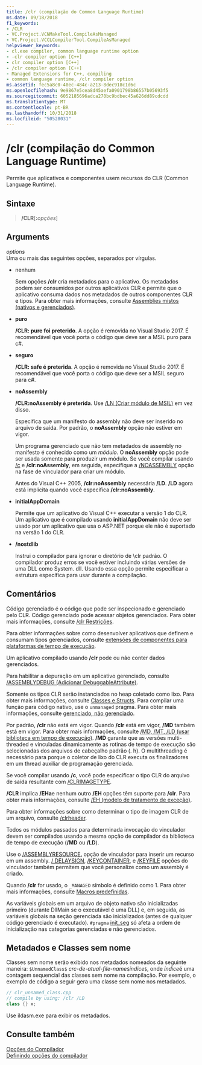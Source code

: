 ```yaml
---
title: /clr (compilação do Common Language Runtime)
ms.date: 09/18/2018
f1_keywords:
- /CLR
- VC.Project.VCNMakeTool.CompileAsManaged
- VC.Project.VCCLCompilerTool.CompileAsManaged
helpviewer_keywords:
- cl.exe compiler, common language runtime option
- -clr compiler option [C++]
- clr compiler option [C++]
- /clr compiler option [C++]
- Managed Extensions for C++, compiling
- common language runtime, /clr compiler option
ms.assetid: fec5a8c0-40ec-484c-a213-8dec918c1d6c
ms.openlocfilehash: 9e9867e5cea8d45aefa0901798b86557b05693f5
ms.sourcegitcommit: 6052185696adca270bc9bdbec45a626dd89cdcdd
ms.translationtype: MT
ms.contentlocale: pt-BR
ms.lasthandoff: 10/31/2018
ms.locfileid: "50528031"
---
```

# <a name="clr-common-language-runtime-compilation"></a>/clr (compilação do Common Language Runtime)

Permite que aplicativos e componentes usem recursos do CLR (Common Language Runtime).

## <a name="syntax"></a>Sintaxe

> **/CLR**[**:**_opções_]

## <a name="arguments"></a>Arguments

*options*<br/>
Uma ou mais das seguintes opções, separados por vírgulas.

- nenhum

   Sem opções **/clr** cria metadados para o aplicativo. Os metadados podem ser consumidos por outros aplicativos CLR e permite que o aplicativo consuma dados nos metadados de outros componentes CLR e tipos. Para obter mais informações, consulte [Assemblies mistos (nativos e gerenciados)](../../dotnet/mixed-native-and-managed-assemblies.md).

- **puro**

   **/CLR: pure foi preterido**. A opção é removida no Visual Studio 2017. É recomendável que você porta o código que deve ser a MSIL puro para c#.

- **seguro**

   **/CLR: safe é preterida**. A opção é removida no Visual Studio 2017. É recomendável que você porta o código que deve ser a MSIL seguro para c#.

- **noAssembly**

   **/CLR:noAssembly é preterida**. Use [/LN (Criar módulo de MSIL)](../../build/reference/ln-create-msil-module.md) em vez disso.

   Especifica que um manifesto do assembly não deve ser inserido no arquivo de saída. Por padrão, o **noAssembly** opção não estiver em vigor.

   Um programa gerenciado que não tem metadados de assembly no manifesto é conhecido como um *módulo*. O **noAssembly** opção pode ser usada somente para produzir um módulo. Se você compilar usando [/c](../../build/reference/c-compile-without-linking.md) e **/clr:noAssembly**, em seguida, especifique a [/NOASSEMBLY](../../build/reference/noassembly-create-a-msil-module.md) opção na fase de vinculador para criar um módulo.

   Antes do Visual C++ 2005, **/clr:noAssembly** necessária **/LD**. **/LD** agora está implícita quando você especifica **/clr:noAssembly**.

- **initialAppDomain**

   Permite que um aplicativo do Visual C++ executar a versão 1 do CLR.  Um aplicativo que é compilado usando **initialAppDomain** não deve ser usado por um aplicativo que usa o ASP.NET porque ele não é suportado na versão 1 do CLR.

- **/nostdlib**

   Instrui o compilador para ignorar o diretório de \clr padrão. O compilador produz erros se você estiver incluindo várias versões de uma DLL como System. dll. Usando essa opção permite especificar a estrutura específica para usar durante a compilação.

## <a name="remarks"></a>Comentários

Código gerenciado é o código que pode ser inspecionado e gerenciado pelo CLR. Código gerenciado pode acessar objetos gerenciados. Para obter mais informações, consulte [/clr Restrições](../../build/reference/clr-restrictions.md).

Para obter informações sobre como desenvolver aplicativos que definem e consumam tipos gerenciados, consulte [extensões de componentes para plataformas de tempo de execução](../../windows/component-extensions-for-runtime-platforms.md).

Um aplicativo compilado usando **/clr** pode ou não conter dados gerenciados.

Para habilitar a depuração em um aplicativo gerenciado, consulte [/ASSEMBLYDEBUG (Adicionar DebuggableAttribute)](../../build/reference/assemblydebug-add-debuggableattribute.md).

Somente os tipos CLR serão instanciados no heap coletado como lixo. Para obter mais informações, consulte [Classes e Structs](../../windows/classes-and-structs-cpp-component-extensions.md). Para compilar uma função para código nativo, use o `unmanaged` pragma. Para obter mais informações, consulte [gerenciado, não gerenciado](../../preprocessor/managed-unmanaged.md).

Por padrão, **/clr** não está em vigor. Quando **/clr** está em vigor, **/MD** também está em vigor. Para obter mais informações, consulte [/MD, /MT, /LD (usar biblioteca em tempo de execução)](../../build/reference/md-mt-ld-use-run-time-library.md). **/MD** garante que as versões multi-threaded e vinculadas dinamicamente as rotinas de tempo de execução são selecionadas dos arquivos de cabeçalho padrão (. h). O multithreading é necessário para porque o coletor de lixo do CLR executa os finalizadores em um thread auxiliar de programação gerenciada.

Se você compilar usando **/c**, você pode especificar o tipo CLR do arquivo de saída resultante com [/CLRIMAGETYPE](../../build/reference/clrimagetype-specify-type-of-clr-image.md).

**/CLR** implica **/EHa**e nenhum outro **/EH** opções têm suporte para **/clr**. Para obter mais informações, consulte [/EH (modelo de tratamento de exceção)](../../build/reference/eh-exception-handling-model.md).

Para obter informações sobre como determinar o tipo de imagem CLR de um arquivo, consulte [/clrheader](../../build/reference/clrheader.md).

Todos os módulos passados para determinada invocação do vinculador devem ser compilados usando a mesma opção de compilador da biblioteca de tempo de execução (**/MD** ou **/LD**).

Use o [/ASSEMBLYRESOURCE.](../../build/reference/assemblyresource-embed-a-managed-resource.md) opção de vinculador para inserir um recurso em um assembly. [/ DELAYSIGN](../../build/reference/delaysign-partially-sign-an-assembly.md), [/KEYCONTAINER](../../build/reference/keycontainer-specify-a-key-container-to-sign-an-assembly.md), e [/KEYFILE](../../build/reference/keyfile-specify-key-or-key-pair-to-sign-an-assembly.md) opções do vinculador também permitem que você personalize como um assembly é criado.

Quando **/clr** for usado, o `_MANAGED` símbolo é definido como 1. Para obter mais informações, consulte [Macros predefinidas](../../preprocessor/predefined-macros.md).

As variáveis globais em um arquivo de objeto nativo são inicializadas primeiro (durante DllMain se o executável é uma DLL) e, em seguida, as variáveis globais na seção gerenciada são inicializados (antes de qualquer código gerenciado é executado). `#pragma` [init_seg](../../preprocessor/init-seg.md) só afeta a ordem de inicialização nas categorias gerenciadas e não gerenciados.

## <a name="metadata-and-unnamed-classes"></a>Metadados e Classes sem nome

Classes sem nome serão exibido nos metadados nomeados da seguinte maneira: `$UnnamedClass$` *crc-de-atual-file-name*`$`*índice*`$`, onde *índice*é uma contagem sequencial das classes sem nome na compilação. Por exemplo, o exemplo de código a seguir gera uma classe sem nome nos metadados.

```cpp
// clr_unnamed_class.cpp
// compile by using: /clr /LD
class {} x;
```

Use ildasm.exe para exibir os metadados.

## <a name="see-also"></a>Consulte também

[Opções do Compilador](../../build/reference/compiler-options.md)<br/>
[Definindo opções do compilador](../../build/reference/setting-compiler-options.md)